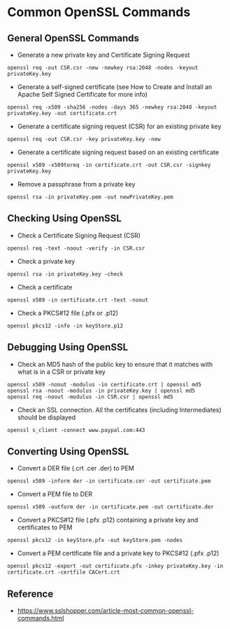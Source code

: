 # Common OpenSSL Commands

## General OpenSSL Commands

- Generate a new private key and Certificate Signing Request
```
openssl req -out CSR.csr -new -newkey rsa:2048 -nodes -keyout privateKey.key
```

- Generate a self-signed certificate (see How to Create and Install an Apache Self Signed Certificate for more info)
```
openssl req -x509 -sha256 -nodes -days 365 -newkey rsa:2048 -keyout privateKey.key -out certificate.crt
```

- Generate a certificate signing request (CSR) for an existing private key
```
openssl req -out CSR.csr -key privateKey.key -new
```

- Generate a certificate signing request based on an existing certificate
```
openssl x509 -x509toreq -in certificate.crt -out CSR.csr -signkey privateKey.key
```

- Remove a passphrase from a private key
```
openssl rsa -in privateKey.pem -out newPrivateKey.pem
```

## Checking Using OpenSSL

- Check a Certificate Signing Request (CSR)
```
openssl req -text -noout -verify -in CSR.csr
```

- Check a private key
```
openssl rsa -in privateKey.key -check
```

- Check a certificate
```
openssl x509 -in certificate.crt -text -noout
```

- Check a PKCS#12 file (.pfx or .p12)
```
openssl pkcs12 -info -in keyStore.p12
```

## Debugging Using OpenSSL

- Check an MD5 hash of the public key to ensure that it matches with what is in a CSR or private key
```
openssl x509 -noout -modulus -in certificate.crt | openssl md5
openssl rsa -noout -modulus -in privateKey.key | openssl md5
openssl req -noout -modulus -in CSR.csr | openssl md5
```

- Check an SSL connection. All the certificates (including Intermediates) should be displayed
```
openssl s_client -connect www.paypal.com:443
```

## Converting Using OpenSSL

- Convert a DER file (.crt .cer .der) to PEM
```
openssl x509 -inform der -in certificate.cer -out certificate.pem
```

- Convert a PEM file to DER
```
openssl x509 -outform der -in certificate.pem -out certificate.der
```

- Convert a PKCS#12 file (.pfx .p12) containing a private key and certificates to PEM
```
openssl pkcs12 -in keyStore.pfx -out keyStore.pem -nodes
```

- Convert a PEM certificate file and a private key to PKCS#12 (.pfx .p12)
```
openssl pkcs12 -export -out certificate.pfx -inkey privateKey.key -in certificate.crt -certfile CACert.crt
```

## Reference

- https://www.sslshopper.com/article-most-common-openssl-commands.html
